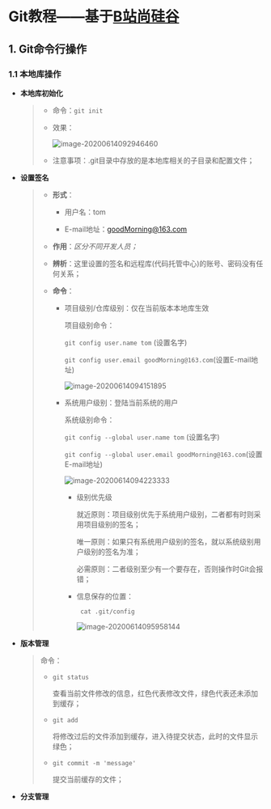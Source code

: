 # Git教程——基于[B站尚硅谷](https://www.bilibili.com/video/BV1pW411A7a5/?p=7)

## 1. Git命令行操作

### 1.1 本地库操作

* **本地库初始化**

  > * 命令：`git init`
  >
  > * 效果：
  >
  >   ![image-20200614092946460](D:\Software\MarkDown\workspace\Git使用方法\attachment\pic\image-20200614092946460.png)
  >
  > * 注意事项：.git目录中存放的是本地库相关的子目录和配置文件；

* **设置签名**

  > * **形式**：
  >
  >   * 用户名：tom
  >
  >   * E-mail地址：goodMorning@163.com
  >
  > * **作用**：*区分不同开发人员；*
  >
  > * **辨析**：这里设置的签名和远程库(代码托管中心)的账号、密码没有任何关系；
  >
  > * **命令**：
  >
  >   * 项目级别/仓库级别：仅在当前版本本地库生效
  >
  >     项目级别命令：
  >
  >     `git config user.name tom` (设置名字)
  >
  >     `git config user.email goodMorning@163.com`(设置E-mail地址)
  >
  >     ![image-20200614094151895](D:\Software\MarkDown\workspace\Git使用方法\attachment\pic\image-20200614094151895.png)
  >
  >   * 系统用户级别：登陆当前系统的用户
  >
  >     系统级别命令：
  >
  >     `git config --global user.name tom` (设置名字)
  >
  >     `git config --global user.email goodMorning@163.com`(设置E-mail地址)
  >
  >     ![image-20200614094223333](D:\Software\MarkDown\workspace\Git使用方法\attachment\pic\image-20200614094223333.png)
  >
  >     * 级别优先级
  >
  >       就近原则：项目级别优先于系统用户级别，二者都有时则采用项目级别的签名；
  >
  >       唯一原则：如果只有系统用户级别的签名，就以系统级别用户级别的签名为准；
  >
  >       必需原则：二者级别至少有一个要存在，否则操作时Git会报错；
  >
  >     * 信息保存的位置：
  >
  >       ` cat .git/config`
  >
  >       ![image-20200614095958144](D:\Software\MarkDown\workspace\Git使用方法\attachment\pic\image-20200614095958144.png)
  >
  >     

* **版本管理**

  > 命令：
  >
  > * `git status`
  >
  >   查看当前文件修改的信息，红色代表修改文件，绿色代表还未添加到缓存；
  >
  > * `git add`
  >
  >   将修改过后的文件添加到缓存，进入待提交状态，此时的文件显示绿色；
  >
  > * `git commit -m 'message'`
  >
  >   提交当前缓存的文件；

* **分支管理**

